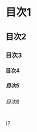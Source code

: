 <h1>目次1</h1>
<h2>目次2</h2>
<h3>目次3</h3>
<h4>目次4</h4>
<h5>目次5</h5>
<h6>目次6</h6>
<h1></h1>(?<!#)#{1,6}([ \t](.*))?$</h1>
